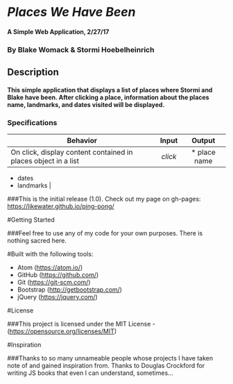 # _Places We Have Been_

#### A Simple Web Application, 2/27/17

### By Blake Womack & Stormi Hoebelheinrich

## Description

#### This simple application that displays a list of places where Stormi and Blake have been. After clicking a place, information about the places name, landmarks, and dates visited will be displayed.

### Specifications

| Behavior |   Input   |   Output   |
|----------|:---------:|:----------:|
| On click, display content contained in places object in a list | *click* | * place name
* dates
* landmarks |


###This is the initial release (1.0). Check out my page on gh-pages: https://likewater.github.io/ping-pong/

#Getting Started

###Feel free to use any of my code for your own purposes. There is nothing sacred here.

#Built with the following tools:

* Atom (https://atom.io/)
* GitHub (https://github.com/)
* Git (https://git-scm.com/)
* Bootstrap (http://getbootstrap.com/)
* jQuery (https://jquery.com/)

#License

###This project is licensed under the MIT License - (https://opensource.org/licenses/MIT)

#Inspiration

###Thanks to so many unnameable people whose projects I have taken note of and gained inspiration from. Thanks to Douglas Crockford for writing JS books that even I can understand, sometimes...
